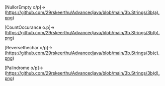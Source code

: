 [NullorEmpty o/p]->(https://github.com/29rskeerthu/Advancedjava/blob/main/3b.Strings/3b(a).png)

[CountOccurance o.p]->(https://github.com/29rskeerthu/Advancedjava/blob/main/3b.Strings/3b(b).png)

[Reversethechar o/p]->(https://github.com/29rskeerthu/Advancedjava/blob/main/3b.Strings/3b(c).png)

[Palindrome o/p]->(https://github.com/29rskeerthu/Advancedjava/blob/main/3b.Strings/3b(d).png)
